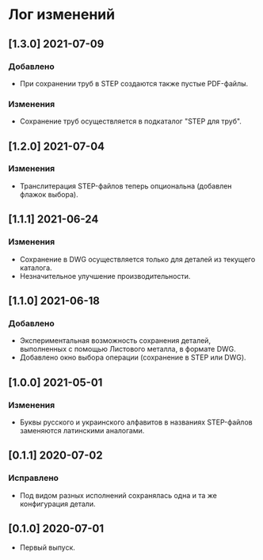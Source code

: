 # Лог изменений

[//]: # (YYYY-MM-DD)
[//]: # (Added, Changed, Deprecated, Removed, Fixed, Security)
[//]: # (Добавлено, Изменения, Устарело, Удалено, Исправлено, Безопасность)

## [1.3.0] 2021-07-09

### Добавлено

- При сохранении труб в STEP создаются также пустые PDF-файлы.

### Изменения

- Сохранение труб осуществляется в подкаталог "STEP для труб".

## [1.2.0] 2021-07-04

### Изменения

- Транслитерация STEP-файлов теперь опциональна (добавлен флажок выбора).

## [1.1.1] 2021-06-24

### Изменения

- Сохранение в DWG осуществляется только для деталей из текущего каталога.
- Незначительное улучшение производительности.

## [1.1.0] 2021-06-18

### Добавлено

- Экспериментальная возможность сохранения деталей, выполненных с помощью Листового металла, в формате DWG.
- Добавлено окно выбора операции (сохранение в STEP или DWG).

## [1.0.0] 2021-05-01

### Изменения

- Буквы русского и украинского алфавитов в названиях STEP-файлов заменяются латинскими аналогами.

## [0.1.1] 2020-07-02

### Исправлено

- Под видом разных исполнений сохранялась одна и та же конфигурация детали.

## [0.1.0] 2020-07-01

- Первый выпуск.
